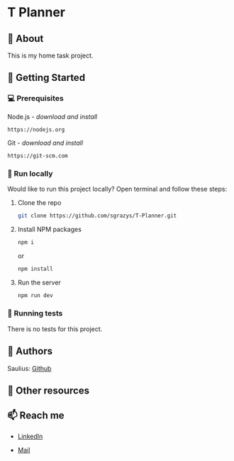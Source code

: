 # T Planner

## 🌟 About

This is my home task project.

## 🧰 Getting Started

### 💻 Prerequisites

Node.js - _download and install_

```
https://nodejs.org
```

Git - _download and install_

```
https://git-scm.com
```

### 🏃 Run locally

Would like to run this project locally? Open terminal and follow these steps:

1. Clone the repo
    ```sh
    git clone https://github.com/sgrazys/T-Planner.git
    ```
2. Install NPM packages
    ```sh
    npm i
    ```
    or
    ```sh
    npm install
    ```
3. Run the server
    ```sh
    npm run dev
    ```

### 🧪 Running tests

There is no tests for this project.

## 🥸 Authors

Saulius: [Github](https://github.com/sgrazys)

## 🔗 Other resources

## 📫 Reach me

-   [LinkedIn](https://www.linkedin.com/in/saulius-grazys/)

-   [Mail](mailto:s.grazys@gmail.com)

